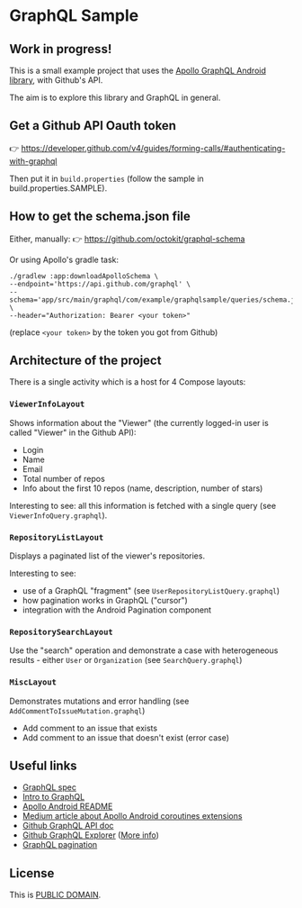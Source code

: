# GraphQL Sample

## Work in progress!

This is a small example project that uses the [Apollo GraphQL Android library](https://github.com/apollographql/apollo-android),
with Github's API.

The aim is to explore this library and GraphQL in general.

## Get a Github API Oauth token

👉 https://developer.github.com/v4/guides/forming-calls/#authenticating-with-graphql

Then put it in `build.properties` (follow the sample in build.properties.SAMPLE).

## How to get the schema.json file

Either, manually:
👉 https://github.com/octokit/graphql-schema

Or using Apollo's gradle task:

```shell
./gradlew :app:downloadApolloSchema \
--endpoint='https://api.github.com/graphql' \
--schema='app/src/main/graphql/com/example/graphqlsample/queries/schema.json'  \
--header="Authorization: Bearer <your token>"
```

(replace `<your token>` by the token you got from Github)

## Architecture of the project

There is a single activity which is a host for 4 Compose layouts:

### `ViewerInfoLayout`
Shows information about the "Viewer" (the currently logged-in user is called "Viewer" in the Github API):

- Login
- Name
- Email
- Total number of repos
- Info about the first 10 repos (name, description, number of stars)

Interesting to see: all this information is fetched with a single query (see `ViewerInfoQuery.graphql`).

### `RepositoryListLayout`

Displays a paginated list of the viewer's repositories.

Interesting to see:

- use of a GraphQL "fragment" (see `UserRepositoryListQuery.graphql`)
- how pagination works in GraphQL ("cursor")
- integration with the Android Pagination component

### `RepositorySearchLayout`

Use the "search" operation and demonstrate a case with heterogeneous results - either `User` or `Organization` (see `SearchQuery.graphql`)

### `MiscLayout`

Demonstrates mutations and error handling (see `AddCommentToIssueMutation.graphql`)

- Add comment to an issue that exists
- Add comment to an issue that doesn't exist (error case)

## Useful links

- [GraphQL spec](https://graphql.github.io/graphql-spec/June2018/#)
- [Intro to GraphQL](https://graphql.org/learn/)
- [Apollo Android README](https://github.com/apollographql/apollo-android)
- [Medium article about Apollo Android coroutines extensions](https://medium.com/dailymotion/consume-your-graphql-api-with-kotlin-coroutines-8dcf716712b2)
- [Github GraphQL API doc](https://developer.github.com/v4/)
- [Github GraphQL Explorer](https://developer.github.com/v4/explorer/) ([More info](https://developer.github.com/v4/guides/using-the-explorer/))
- [GraphQL pagination](https://graphql.org/learn/pagination/)


## License

This is [PUBLIC DOMAIN](https://creativecommons.org/publicdomain/zero/1.0/legalcode).
